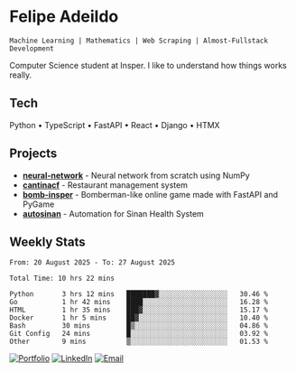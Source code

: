 # Felipe Adeildo

```
Machine Learning | Mathematics | Web Scraping | Almost-Fullstack Development
```

Computer Science student at Insper. I like to understand how things works really.

## Tech
Python • TypeScript • FastAPI • React • Django • HTMX

## Projects
- **[neural-network](https://github.com/felipeadeildo/neural-network)** - Neural network from scratch using NumPy
- **[cantinacf](https://github.com/felipeadeildo/cantinacf)** - Restaurant management system
- **[bomb-insper](https://github.com/insper-dev/bomb)** - Bomberman-like online game made with FastAPI and PyGame 
- **[autosinan](https://github.com/felipeadeildo/autosinan)** - Automation for Sinan Health System

## Weekly Stats
<!--START_SECTION:waka-->

```ansi
From: 20 August 2025 - To: 27 August 2025

Total Time: 10 hrs 22 mins

Python       3 hrs 12 mins   ███████▓░░░░░░░░░░░░░░░░░   30.46 %
Go           1 hr 42 mins    ████░░░░░░░░░░░░░░░░░░░░░   16.28 %
HTML         1 hr 35 mins    ███▓░░░░░░░░░░░░░░░░░░░░░   15.17 %
Docker       1 hr 5 mins     ██▓░░░░░░░░░░░░░░░░░░░░░░   10.40 %
Bash         30 mins         █▒░░░░░░░░░░░░░░░░░░░░░░░   04.86 %
Git Config   24 mins         █░░░░░░░░░░░░░░░░░░░░░░░░   03.92 %
Other        9 mins          ▒░░░░░░░░░░░░░░░░░░░░░░░░   01.53 %
```

<!--END_SECTION:waka-->

[![Portfolio](https://img.shields.io/badge/felipeadeildo.com-FF6B6B?style=flat-square&logo=firefox&logoColor=white)](https://felipeadeildo.com)
[![LinkedIn](https://img.shields.io/badge/LinkedIn-0077B5?style=flat-square&logo=linkedin&logoColor=white)](https://linkedin.com/in/felipeadeildo)
[![Email](https://img.shields.io/badge/Email-D14836?style=flat-square&logo=gmail&logoColor=white)](mailto:contato@felipeadeildo.com)
